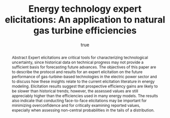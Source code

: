 ---
layout: single-bib-item
hidden: true
dup_sha1: "ea5daa073359cc352e2f2646793423d52d751d10"
attachments:
  -
    mimeType: "application/pdf"
    pub_id: "e112a301-cc62-01d2-8a7a-5c55f5e3221f"
    updated: "1488226848.2"
    source_filename: "[article_pdf].pdf"
    article_pdf: "1"
    created: "1488226848.2"
    filename: "Bistline 2014 - Energy technology expert elicitations - An application to natural gas turbine efficiencies.pdf"
    hasUpdates: "1"
    subfolders:
      - "All Papers/B"
    filesize: "530915"
    gdrive_needs_sync: "0"
    owner: "42827BEAD59011E587B2D52D02D06A8F"
    pub_trashed: "0"
    _id: "1290b051-9c66-0466-b5a7-7a714f2371fa"
    gdrive_id: "0BzNObtVOlCh_aVZNaFBDZURaTms"
    md5: "3a094b3a47a901afffe85835a52be8d5"
duplicates:
abstract: "Abstract Expert elicitations are critical tools for characterizing technological uncertainty, since historical data on technical progress may not provide a sufficient basis for forecasting future advances. The objectives of this paper are to describe the protocol and results for an expert elicitation on the future performance of gas-turbine-based technologies in the electric power sector and to discuss how these insights relate to the current elicitation literature in energy modeling. Elicitation results suggest that prospective efficiency gains are likely to be slower than historical trends; however, the assessed values are still appreciably higher than the efficiencies used in many energy models. The results also indicate that conducting face-to-face elicitations may be important for minimizing overconfidence and for critically examining reported values, especially when assessing non-central probabilities in the tails of a distribution."
labels:
  - "e589e1f3-3708-005f-b5a2-1b034dc7ddc2"
citedByLink: "http://scholar.google.com/scholar?hl=en&lr=&num=30&cites=http://dx.doi.org/10.1016/j.techfore.2013.11.003"
citekey: "Bistline2014-cu"
id_list:
  - "sha1:2577e85dc680e0830bff77b3cecb5891982911bd"
  - "dup_sha1:ea5daa073359cc352e2f2646793423d52d751d10"
  - "doi:10.1016/j.techfore.2013.11.003"
  - "url:http://dx.doi.org/10.1016/j.techfore.2013.11.003"
  - "url:http://www.sciencedirect.com/science/article/pii/S0040162513003016"
  - "url:http://law.stanford.edu/wp-content/uploads/sites/default/files/publication/993249/doc/slspublic/Bistline%2086%20Tech%20Forecasting%20and%20Social%20Change%20177.pdf"
  - "url:http://linkinghub.elsevier.com/retrieve/pii/S0040162513003016"
  - "url:http://linkinghub.elsevier.com/retrieve/articleSelectSinglePerm?Redirect=http%3A%2F%2Fwww.sciencedirect.com%2Fscience%2Farticle%2Fpii%2FS0040162513003016%3Fvia%253Dihub&key=fa07b4be4367e6d870bfa1ca1b3b8a8bfb9cff20"
  - "url:http://www.sciencedirect.com/science/article/pii/S0040162513003016?via%3Dihub"
autoCleaned: "1"
owner: "42827BEAD59011E587B2D52D02D06A8F"
autocompleted: "1"
foldersNamed:
imported: "1"
author:
  -
    last: "Bistline"
    level: "0.0"
    formatted: "Bistline JE"
    first: "John E"
    _id: "0e70fb50-51c0-057a-8ddb-a96630b59c94"
    bak: "Bistline, John E."
    initials: "JE"
subfolders:
  - "All Papers/B"
folders:
updated: "1488226886.05"
published_date: "2014"
journal: "Technol. Forecast. Soc. Change"
labelsNamed:
  - "pches_publications"
journalfull: "Technological forecasting and social change"
volume: "86"
doi: "10.1016/j.techfore.2013.11.003"
authors: "Bistline, JE"
journal_checked: "1"
pages: "177-187"
sha1: "2577e85dc680e0830bff77b3cecb5891982911bd"
created: "1488226845.47"
url:
  - "http://www.sciencedirect.com/science/article/pii/S0040162513003016"
  - "http://dx.doi.org/10.1016/j.techfore.2013.11.003"
  - "http://law.stanford.edu/wp-content/uploads/sites/default/files/publication/993249/doc/slspublic/Bistline%2086%20Tech%20Forecasting%20and%20Social%20Change%20177.pdf"
gs_cluster_id: "10742309771660946783"
issn: "0040-1625"
pubtype: "PP_ARTICLE"
keywords: "Advanced Electric Generation Technologies; Natural Gas; Planning Under Uncertainty; Technology"
published:
  literal: "2014/7"
  year: "2014"
pdf_restricted: "0"
title: "Energy technology expert elicitations: An application to natural gas turbine efficiencies"
crawl_urls:
  - "http://www.sciencedirect.com/science/article/pii/S0040162513003016"
  - "http://dx.doi.org/10.1016/j.techfore.2013.11.003"
  - "http://linkinghub.elsevier.com/retrieve/pii/S0040162513003016"
  - "http://linkinghub.elsevier.com/retrieve/articleSelectSinglePerm?Redirect=http%3A%2F%2Fwww.sciencedirect.com%2Fscience%2Farticle%2Fpii%2FS0040162513003016%3Fvia%253Dihub&key=fa07b4be4367e6d870bfa1ca1b3b8a8bfb9cff20"
  - "http://www.sciencedirect.com/science/article/pii/S0040162513003016?via%3Dihub"
incomplete: "0"
---